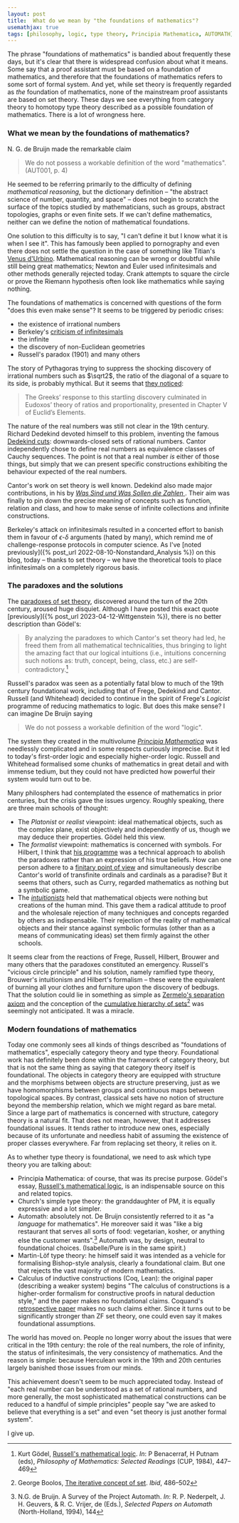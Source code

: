```yaml
---
layout: post
title:  What do we mean by "the foundations of mathematics"?
usemathjax: true 
tags: [philosophy, logic, type theory, Principia Mathematica, AUTOMATH]
---
```

The phrase "foundations of mathematics" is bandied about frequently these days,
but it's clear that there is widespread confusion about what it means.
Some say that a proof assistant must be based on a foundation of mathematics,
and therefore that the foundations of mathematics refers to some sort of formal system.
And yet, while set theory is frequently regarded as *the* foundation of mathematics,
none of the mainstream proof assistants are based on set theory.
These days we see everything from category theory to homotopy type theory
described as a possible foundation of mathematics.
There is a lot of wrongness here.

### What we mean by the foundations of mathematics?

N. G. de Bruijn made the remarkable claim

> We do not possess a workable definition of the word "mathematics". (AUT001, p. 4)

He seemed to be referring primarily to the difficulty of defining 
*mathematical reasoning*, but the dictionary definition – "the abstract science of number, quantity, and space" – does not begin to scratch the surface
of the topics studied by mathematicians, such as groups, abstract topologies,
graphs or even finite sets. If we can't define mathematics, neither can we define
the notion of mathematical foundations.

One solution to this difficulty is to say, "I can't define it but I know what it is
when I see it". This has famously been applied to pornography and even there does not 
settle the question in the case of something like 
Titian's [Venus d'Urbino](https://en.wikipedia.org/wiki/Venus_of_Urbino).
Mathematical reasoning can be wrong or doubtful while still being great mathematics;
Newton and Euler used infinitesimals and other methods generally rejected today.
Crank attempts to square the circle or prove the Riemann hypothesis 
often look like mathematics while saying nothing.

The foundations of mathematics is concerned with questions of the form
"does this even make sense"? It seems to be triggered by periodic crises:

* the existence of irrational numbers 
* Berkeley's [criticism of infinitesimals](https://plato.stanford.edu/entries/continuity/)
* the infinite
* the discovery of non-Euclidean geometries
* Russell's paradox (1901) and many others

The story of Pythagoras trying to suppress the shocking 
discovery of irrational numbers such as $\sqrt2$, 
the ratio of the diagonal of a square to its side, is probably mythical. 
But it seems that [they noticed](https://plato.stanford.edu/entries/dedekind-foundations):

> The Greeks’ response to this startling discovery culminated in Eudoxos’ theory of ratios and proportionality, presented in Chapter V of Euclid’s Elements.

The nature of the real numbers was still not clear in the 19th century.
Richard Dedekind devoted himself to this problem, 
inventing the famous [Dedekind cuts](https://en.wikipedia.org/wiki/Dedekind_cut):
downwards-closed sets of rational numbers. Cantor independently chose to define
real numbers as equivalence classes of Cauchy sequences.
The point is not that a real number *is* either of those things, but simply that
we can present specific constructions exhibiting the behaviour expected of the real numbers.

Cantor's work on set theory is well known. Dedekind also made major contributions, in his
by [*Was Sind und Was Sollen die Zahlen* ](https://plato.stanford.edu/entries/dedekind-foundations/).
Their aim was finally to pin down the precise meaning of concepts such as function,
relation and class, and how to make sense of infinite collections and infinite constructions.

Berkeley's attack on infinitesimals resulted in a concerted effort to banish them
in favour of $\epsilon$-$\delta$ arguments (hated by many), which remind me of
challenge-response protocols in computer science. As I've [noted previously]({% post_url 2022-08-10-Nonstandard_Analysis %}) on this blog,
today – thanks to set theory – we have the theoretical tools to place infinitesimals
on a completely rigorous basis.

### The paradoxes and the solutions

The [paradoxes of set theory](https://plato.stanford.edu/entries/settheory-early/#CritPeri),
discovered around the turn of the 20th century, aroused huge disquiet. Although I have
posted this exact quote [previously]({% post_url 2023-04-12-Wittgenstein %}), there is no better description than Gödel's:

> By analyzing the paradoxes to which Cantor's set theory had led, he freed them from all mathematical technicalities, thus bringing to light the amazing fact that our logical intuitions (i.e., intuitions concerning such notions as: truth, concept, being, class, etc.) are self-contradictory.[^1]

[^1]: Kurt Gödel, [Russell's mathematical logic](https://doi.org/10.1017/CBO9781139171519.024). *In*: P Benacerraf, H Putnam (eds), *Philosophy of Mathematics: Selected Readings* (CUP, 1984), 447–469

Russell's paradox was seen as a potentially fatal blow to much of the 19th century
foundational work, including that of Frege, Dedekind and Cantor.
Russell (and Whitehead) decided to continue in the spirit of Frege's *Logicist*
programme of reducing mathematics to logic. But does this make sense? I can imagine
De Bruijn saying 

> We do not possess a workable definition of the word "logic". 

The system they created in the multivolume 
[*Principia Mathematica*](https://plato.stanford.edu/entries/principia-mathematica/)
was needlessly complicated and in some respects curiously imprecise.
But it led to today's first-order logic and especially higher-order logic.
Russell and Whitehead formalised some chunks of mathematics in great detail
and with immense tedium, but they could not have predicted how powerful
their system would turn out to be.

Many philosphers had contemplated the essence of mathematics in prior centuries,
but the crisis gave the issues urgency. Roughly speaking, there are three main schools of thought:

* The *Platonist* or *realist* viewpoint: ideal mathematical objects, such as the complex plane, exist objectively and independently of us, though we may deduce their properties. Gödel held this view.
* The *formalist* viewpoint: mathematics is concerned with symbols. For Hilbert,
I think that [his programme](https://plato.stanford.edu/entries/hilbert-program/)
was a technical approach to abolish the paradoxes rather than
an expression of his true beliefs. How can one person adhere to
a [finitary point of view](https://plato.stanford.edu/entries/hilbert-program/#2)
and simultaneously describe Cantor's world of transfinite ordinals and cardinals
as a paradise? But it seems that others, such as Curry, regarded mathematics
as nothing but a symbolic game.
* The [*intuitionists*](https://plato.stanford.edu/entries/intuitionism/) held that mathematical objects were nothing but creations of the human mind.
This gave them a radical attitude to proof and the wholesale rejection of many techniques and concepts regarded by others as indispensable.
Their rejection of the reality of mathematical objects and their stance against
symbolic formulas (other than as a means of communicating ideas) 
set them firmly against the other schools.

It seems clear from the reactions of Frege, Russell, Hilbert, Brouwer and many others
that the paradoxes constituted an emergency. Russell's "vicious circle principle"
and his solution, namely ramified type theory, Brouwer's intuitionism and Hilbert's formalism
– these were the equivalent of burning all your clothes and furniture upon the discovery of bedbugs.
That the solution could lie in something as simple as 
[Zermelo's separation axiom](https://plato.stanford.edu/entries/zermelo-set-theory/)
and the conception of the [cumulative hierarchy of sets](/papers/Boolos-iterative-concept-of-set.pdf)[^2]
was seemingly not anticipated.
It was a miracle.

[^2]: George Boolos, [The iterative concept of set](https://doi.org/10.1017/CBO9781139171519.026). *Ibid*, 486–502

### Modern foundations of mathematics

Today one commonly sees all kinds of things described as "foundations of mathematics",
especially category theory and type theory. Foundational work has definitely been done
within the framework of category theory, but that is not the same thing as saying that
category theory itself is foundational. The objects in category theory are equipped with
structure and the morphisms between objects are structure preserving, just as we have homomorphisms between groups and continuous maps between topological spaces. 
By contrast, classical sets have no notion of structure beyond the membership relation, 
which we might regard as bare metal.
Since a large part of mathematics is concerned with structure, 
category theory is a natural fit. 
That does not mean, however, that it addresses foundational issues.
It tends rather to introduce new ones, especially because of its unfortunate and 
needless habit of assuming the existence of proper classes everywhere. 
Far from replacing set theory, it relies on it.

As to whether type theory is foundational, we need to ask which type theory you are talking about:

* Principia Mathematica: of course, that was its precise purpose. Gödel's essay, [Russell's mathematical logic](/papers/Russells-mathematical-logic.pdf), 
is an indispensable source on this and related topics.
* Church's simple type theory: the granddaughter of PM, it is equally expressive and a lot simpler.
* Automath: absolutely not. De Bruijn consistently referred to it as "a *language* for mathematics". He moreover said it was "like a big restaurant that serves all sorts of food: vegetarian, kosher, or anything else the customer wants".[^3] Automath was, by design, neutral to foundational choices. (Isabelle/Pure is in the same spirit.)
* Martin-Löf type theory: he himself said it was intended as a vehicle for formalising Bishop-style analysis, clearly a foundational claim. But one that rejects the vast majority of modern mathematics.  
* Calculus of inductive constructions (Coq, Lean): the original paper (describing a weaker system) begins "The calculus of constructions is a higher-order formalism for constructive proofs in natural deduction style," and the paper makes no foundational claims. 
Coquand's [retrospective paper](http://www.cse.chalmers.se/~coquand/v1.pdf) makes no such claims either. 
Since it turns out to be significantly stronger than ZF set theory, one could even say it makes foundational assumptions. 

[^3]: N.G. de Bruijn. A Survey of the Project Automath. *In*: R. P. Nederpelt, J. H. Geuvers, & R. C. Vrijer, de (Eds.), *Selected Papers on Automath* (North-Holland, 1994), 144

The world has moved on. People no longer worry about the issues that were 
critical in the 19th century: the role of the real numbers, the role of infinity,
the status of infinitesimals, the very consistency of mathematics.
And the reason is simple: because Herculean work in the 19th and 20th centuries 
largely banished those issues from our minds. 
This achievement doesn't seem to be much appreciated today.
Instead of "each real number can be understood as a set of rational numbers, and more generally, the most sophisticated mathematical constructions can be reduced 
to a handful of simple principles"
people say "we are asked to believe that everything is a set" 
and even "set theory is just another formal system". 
I give up.

